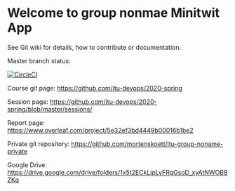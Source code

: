 # Welcome to group nonmae Minitwit App

See Git wiki for details, how to contribute or documentation.

Master branch status: 

[![CircleCI](https://circleci.com/gh/mortenskoett/itu-devops-group-noname/tree/master.svg?style=svg)](https://app.circleci.com/pipelines/github/mortenskoett/itu-devops-group-noname)


Course git page: https://github.com/itu-devops/2020-spring

Session page: https://github.com/itu-devops/2020-spring/blob/master/sessions/

Report page: https://www.overleaf.com/project/5e32ef3bd4449b00016b1be2

Private git repository: https://github.com/mortenskoett/itu-group-noname-private

Google Drive: https://drive.google.com/drive/folders/1x5t2ECkLjpLyFRgGsoD_xyAtNWOB8ZKq
